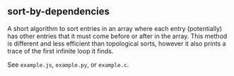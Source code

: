 ## sort-by-dependencies

A short algorithm to sort entries in an array where each entry (potentially) has other entries that it must come before or after in the array. This method is different and less efficient than topological sorts, however it also prints a trace of the first infinite loop it finds.

See `example.js`, `example.py`, or `example.c`.
